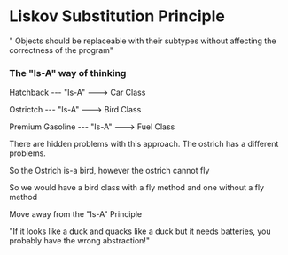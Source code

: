 # Liskov Substitution Principle 

" Objects should be replaceable with their subtypes without affecting the correctness of the program" 

### The "Is-A" way of thinking 

Hatchback --- "Is-A" ---> Car Class

Ostrictch --- "Is-A" ---> Bird Class

Premium Gasoline --- "Is-A" ---> Fuel Class


There are hidden problems with this approach. 
The ostrich has a different problems. 


So the Ostrich is-a bird, however the ostrich cannot fly 

So we would have a bird class with a fly method and one without a fly method 


Move away from the "Is-A" Principle 

"If it looks like a duck and quacks like a duck but it needs batteries, you probably have the wrong abstraction!" 


